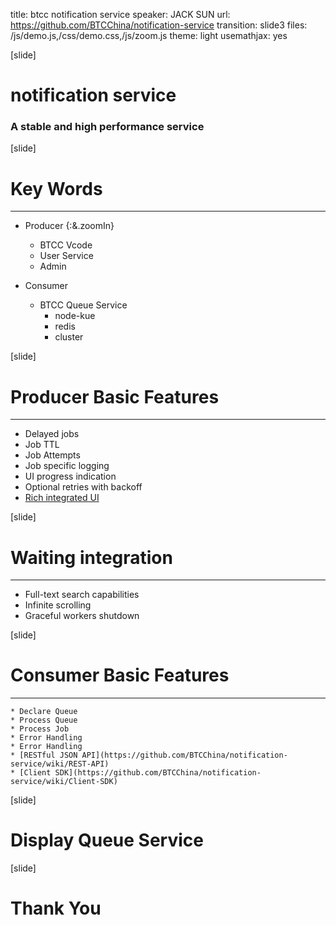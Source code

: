 title: btcc notification service
speaker: JACK SUN
url: https://github.com/BTCChina/notification-service
transition: slide3
files: /js/demo.js,/css/demo.css,/js/zoom.js
theme: light
usemathjax: yes

[slide]
# notification service
### A stable and high performance service

[slide]
# Key Words
----
* Producer {:&.zoomIn}
  * BTCC Vcode
  * User Service
  * Admin

* Consumer
    - BTCC Queue Service
        + node-kue
        + redis
        + cluster


[slide]
# Producer Basic Features
----

  - Delayed jobs
  - Job TTL
  - Job Attempts
  - Job specific logging
  - UI progress indication
  - Optional retries with backoff
  - [Rich integrated UI](127.0.0.1:3050)




[slide]
# Waiting integration
----
  - Full-text search capabilities
  - Infinite scrolling
  - Graceful workers shutdown




[slide]
# Consumer Basic Features
----

    * Declare Queue
    * Process Queue
    * Process Job
    * Error Handling
    * Error Handling
    * [RESTful JSON API](https://github.com/BTCChina/notification-service/wiki/REST-API)
    * [Client SDK](https://github.com/BTCChina/notification-service/wiki/Client-SDK)

[slide]

# Display Queue Service


[slide]

# Thank You  
